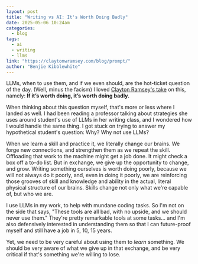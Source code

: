 ```yaml
---
layout: post
title: "Writing vs AI: It's Worth Doing Badly"
date: 2025-05-06 10:24am
categories:
  - blog
tags:
  - ai
  - writing
  - llms
link: "https://claytonwramsey.com/blog/prompt/"
author: "Benjie Kibblewhite"
---
```


LLMs, when to use them, and if we even should, are the hot-ticket question of the day. (Well, minus the facism) I loved [Clayton Ramsey's take](https://claytonwramsey.com/blog/prompt/) on this, namely: **If it’s worth doing, it’s worth doing badly.**

When thinking about this question myself, that's more or less where I landed as well. I had been reading a professor talking about strategies she uses around student's use of LLMs in her writing class, and I wondered how I would handle the same thing. I got stuck on trying to answer my hypothetical student's question: Why? Why not use LLMs?

When we learn a skill and practice it, we literally change our brains. We forge new connections, and strengthen them as we repeat the skill. Offloading that work to the machine might get a job done. It might check a box off a to-do list. But in exchange, we give up the opportunity to change, and grow. Writing something ourselves is worth doing poorly, because we will not always do it poorly, and, even in doing it poorly, we are reinforcing those grooves of skill and knowledge and ability in the actual, literal physical structure of our brains. Skills change not only what we're capable of, but who we are.

I use LLMs in my work, to help with mundane coding tasks. So I'm not on the side that says, "These tools are all bad, with no upside, and we should never use them." They're pretty remarkable tools at some tasks... and I'm also defensively interested in understanding them so that I can future-proof myself and still have a job in 5, 10, 15 years.

Yet, we need to be very careful about using them to _learn_ something. We should be very aware of what we give up in that exchange, and be very critical if that's something we're willing to lose.
